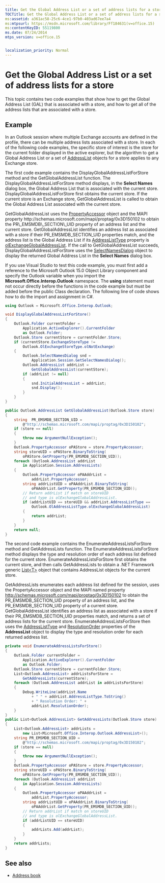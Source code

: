 ```yaml
---
title: Get the Global Address List or a set of address lists for a store
TOCTitle: Get the Global Address List or a set of address lists for a store
ms:assetid: a361ac58-25c6-4ce1-97b0-403ad67ee7a4
ms:mtpsurl: https://msdn.microsoft.com/library/Ff184631(v=office.15)
ms:contentKeyID: 55119800
ms.date: 07/24/2014
mtps_version: v=office.15


localization_priority: Normal
---
```


# Get the Global Address List or a set of address lists for a store

This topic contains two code examples that show how to get the Global Address List (GAL) that is associated with a store, and how to get all of the address lists that are associated with a store.

## Example

In an Outlook session where multiple Exchange accounts are defined in the profile, there can be multiple address lists associated with a store. In each of the following code examples, the specific store of interest is the store for the current folder displayed in the active explorer, but the algorithm to get a Global Address List or a set of [AddressList](https://msdn.microsoft.com/library/bb623538\(v=office.15\)) objects for a store applies to any Exchange store.

The first code example contains the DisplayGlobalAddressListForStore method and the GetGlobalAddressList function. The DisplayGlobalAddressListForStore method displays, in the **Select Names** dialog box, the Global Address List that is associated with the current store. DisplayGlobalAddressListForStore first obtains the current store. If the current store is an Exchange store, GetGlobalAddressList is called to obtain the Global Address List associated with the current store. 

GetGlobalAddressList uses the [PropertyAccessor](https://msdn.microsoft.com/library/bb646034\(v=office.15\)) object and the MAPI property http://schemas.microsoft.com/mapi/proptag/0x3D150102 to obtain the PR\_EMSMDB\_SECTION\_UID property of an address list and the current store. GetGlobalAddressList identifies an address list as associated with a store if their PR\_EMSMDB\_SECTION\_UID properties match, and the address list is the Global Address List if its [AddressListType](https://msdn.microsoft.com/library/bb610942\(v=office.15\)) property is [olExchangeGlobalAddressList](https://msdn.microsoft.com/library/bb644009\(v=office.15\)). If the call to GetGlobalAddressList succeeds, DisplayGlobalAddressListForStore uses the [SelectNamesDialog](https://msdn.microsoft.com/library/bb609866\(v=office.15\)) object to display the returned Global Address List in the **Select Names** dialog box.

If you use Visual Studio to test this code example, you must first add a reference to the Microsoft Outlook 15.0 Object Library component and specify the Outlook variable when you import the **Microsoft.Office.Interop.Outlook** namespace. The **using** statement must not occur directly before the functions in the code example but must be added before the public Class declaration. The following line of code shows how to do the import and assignment in C\#.

```csharp
using Outlook = Microsoft.Office.Interop.Outlook;
```

```csharp
void DisplayGlobalAddressListForStore()
{
    Outlook.Folder currentFolder =
        Application.ActiveExplorer().CurrentFolder
        as Outlook.Folder;
    Outlook.Store currentStore = currentFolder.Store;
    if (currentStore.ExchangeStoreType !=
        Outlook.OlExchangeStoreType.olNotExchange)
    {
        Outlook.SelectNamesDialog snd = 
            Application.Session.GetSelectNamesDialog();
        Outlook.AddressList addrList = 
            GetGlobalAddressList(currentStore);
        if (addrList != null)
        {
            snd.InitialAddressList = addrList;
            snd.Display();
        }
    }
}

public Outlook.AddressList GetGlobalAddressList(Outlook.Store store)
{
    string  PR_EMSMDB_SECTION_UID = 
        @"http://schemas.microsoft.com/mapi/proptag/0x3D150102";
    if (store == null)
    {
        throw new ArgumentNullException();
    }
    Outlook.PropertyAccessor oPAStore = store.PropertyAccessor;
    string storeUID = oPAStore.BinaryToString(
        oPAStore.GetProperty(PR_EMSMDB_SECTION_UID));
    foreach (Outlook.AddressList addrList 
        in Application.Session.AddressLists)
    {
        Outlook.PropertyAccessor oPAAddrList = 
            addrList.PropertyAccessor;
        string addrListUID = oPAAddrList.BinaryToString(
            oPAAddrList.GetProperty(PR_EMSMDB_SECTION_UID));
        // Return addrList if match on storeUID
        // and type is olExchangeGlobalAddressList.
        if (addrListUID == storeUID && addrList.AddressListType ==
            Outlook.OlAddressListType.olExchangeGlobalAddressList)
        {
            return addrList;
        }
    }
    return null;
}
```

The second code example contains the EnumerateAddressListsForStore method and GetAddressLists function. The EnumerateAddressListsForStore method displays the type and resolution order of each address list defined for the current store. EnumerateAddressListsForStore first obtains the current store, and then calls GetAddressLists to obtain a .NET Framework generic [List\<T\>](https://msdn.microsoft.com/en-us/library/6sh2ey19) object that contains AddressList objects for the current store. 

GetAddressLists enumerates each address list defined for the session, uses the PropertyAccessor object and the MAPI named property http://schemas.microsoft.com/mapi/proptag/0x3D150102 to obtain the PR\_EMSMDB\_SECTION\_UID property of an address list, and the PR\_EMSMDB\_SECTION\_UID property of a current store. GetGlobalAddressList identifies an address list as associated with a store if their PR\_EMSMDB\_SECTION\_UID properties match, and returns a set of address lists for the current store. EnumerateAddressListsForStore then uses the [AddressListType](https://msdn.microsoft.com/library/bb610942\(v=office.15\)) and [ResolutionOrder](https://msdn.microsoft.com/library/bb646853\(v=office.15\)) properties of the **AddressList** object to display the type and resolution order for each returned address list.

```csharp
private void EnumerateAddressListsForStore()
{
    Outlook.Folder currentFolder =
        Application.ActiveExplorer().CurrentFolder
        as Outlook.Folder;
    Outlook.Store currentStore = currentFolder.Store;
    List<Outlook.AddressList> addrListsForStore = 
        GetAddressLists(currentStore);
    foreach (Outlook.AddressList addrList in addrListsForStore)
    {
        Debug.WriteLine(addrList.Name 
            + " " + addrList.AddressListType.ToString()
            + " Resolution Order: " +
            addrList.ResolutionOrder);
    }
}
public List<Outlook.AddressList> GetAddressLists(Outlook.Store store)
{
    List<Outlook.AddressList> addrLists = 
        new List<Microsoft.Office.Interop.Outlook.AddressList>();
    string PR_EMSMDB_SECTION_UID =
        @"http://schemas.microsoft.com/mapi/proptag/0x3D150102";
    if (store == null)
    {
        throw new ArgumentNullException();
    }
    Outlook.PropertyAccessor oPAStore = store.PropertyAccessor;
    string storeUID = oPAStore.BinaryToString(
        oPAStore.GetProperty(PR_EMSMDB_SECTION_UID));
    foreach (Outlook.AddressList addrList
        in Application.Session.AddressLists)
    {
        Outlook.PropertyAccessor oPAAddrList =
            addrList.PropertyAccessor;
        string addrListUID = oPAAddrList.BinaryToString(
            oPAAddrList.GetProperty(PR_EMSMDB_SECTION_UID));
        // Return addrList if match on storeUID
        // and type is olExchangeGlobalAddressList.
        if (addrListUID == storeUID)
        {
            addrLists.Add(addrList);
        }
    }
    return addrLists;
}
```

## See also

- [Address book](address-book.md)

